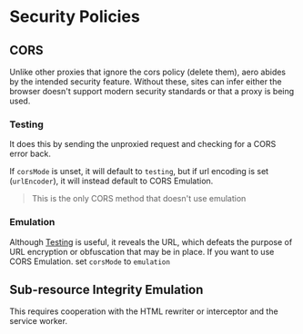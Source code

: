 # Security Policies

## CORS

Unlike other proxies that ignore the cors policy (delete them), aero abides by the intended security feature. Without these, sites can infer either the browser doesn't support modern security standards or that a proxy is being used. 

### Testing

It does this by sending the unproxied request and checking for a CORS error back.

If `corsMode` is unset, it will default to `testing`, but if url encoding is set (`urlEncoder`), it will instead default to CORS Emulation.

> This is the only CORS method that doesn't use emulation

### Emulation

Although [Testing](#testing) is useful, it reveals the URL, which defeats the purpose of URL encryption or obfuscation that may be in place. If you want to use CORS Emulation. set `corsMode` to `emulation`

## Sub-resource Integrity Emulation

This requires cooperation with the HTML rewriter or interceptor and the service worker.
